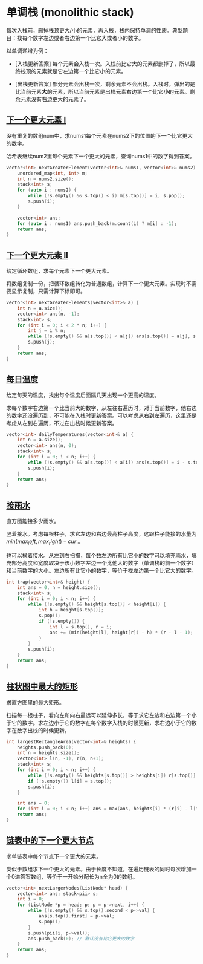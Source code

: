 # 单调栈 (monolithic stack)

每次入栈前，删掉栈顶更大/小的元素，再入栈，栈内保持单调的性质。典型题目：找每个数字左边或者右边第一个比它大或者小的数字。

以单调递增为例：

* [入栈更新答案] 每个元素会入栈一次。入栈前比它大的元素都删掉了，所以最终栈顶的元素就是它左边第一个比它小的元素。

* [出栈更新答案] 部分元素会出栈一次，剩余元素不会出栈。入栈时，弹出的是比当前元素**大**的元素，所以当前元素是出栈元素右边第一个比它**小**的元素。剩余元素没有右边更大的元素了。

## [下一个更大元素 I](https://leetcode.cn/problems/next-greater-element-i/description/)

没有重复的数组num中，求nums1每个元素在nums2下的位置的下一个比它更大的数字。

哈希表继续num2里每个元素下一个更大的元素，查询nums1中的数字得到答案。

```cpp
vector<int> nextGreaterElement(vector<int>& nums1, vector<int>& nums2) {
    unordered_map<int, int> m;
    int n = nums2.size();
    stack<int> s;
    for (auto i : nums2) {
        while (!s.empty() && s.top() < i) m[s.top()] = i, s.pop();
        s.push(i);
    }

    vector<int> ans;
    for (auto i : nums1) ans.push_back(m.count(i) ? m[i] : -1);
    return ans;
}
```

## [下一个更大元素 II](https://leetcode.cn/problems/next-greater-element-ii/description/)

给定循环数组，求每个元素下一个更大元素。

将数组复制一份，把循环数组转化为普通数组，计算下一个更大元素。实现时不需要显示复制，只需计算下标即可。

```cpp
vector<int> nextGreaterElements(vector<int>& a) {
    int n = a.size();
    vector<int> ans(n, -1);
    stack<int> s;
    for (int i = 0; i < 2 * n; i++) {
        int j = i % n;            
        while (!s.empty() && a[s.top()] < a[j]) ans[s.top()] = a[j], s.pop();
        s.push(j);
    }
    return ans;
}
```

## [每日温度](https://leetcode.cn/problems/daily-temperatures/description/)

给定每天的温度，找出每个温度后面隔几天出现一个更高的温度。

求每个数字右边第一个比当前大的数字，从左往右遍历时，对于当前数字，他右边的数字还没遍历到，不可能在入栈时更新答案。可以考虑从右到左遍历，这里还是考虑从左到右遍历，不过在出栈时候更新答案。

```cpp
vector<int> dailyTemperatures(vector<int>& a) {        
    int n = a.size();
    vector<int> ans(n, 0);
    stack<int> s;
    for (int i = 0; i < n; i++) {
        while (!s.empty() && a[s.top()] < a[i]) ans[s.top()] = i - s.top(), s.pop();
        s.push(i);
    }
    return ans;
}
```

## [接雨水](https://leetcode.cn/problems/trapping-rain-water/description/)

直方图能接多少雨水。

竖着接水。考虑每根柱子，求它左边和右边最高柱子高度，这跟柱子能接的水量为 $min(max_left, max_right) - cur$ 。

也可以横着接水。从左到右扫描，每个数左边所有比它小的数字可以填充雨水，填充部分高度和宽度取决于该小数字左边一个比他大的数字（单调栈的前一个数字）和当前数字的大小。左边所有比它小的数字，等价于找左边第一个比它大的数字。

```cpp
int trap(vector<int>& height) {
    int ans = 0, n = height.size();
    stack<int> s;
    for (int i = 0; i < n; i++) {
        while (!s.empty() && height[s.top()] < height[i]) {                                
            int h = height[s.top()];
            s.pop();
            if (!s.empty()) {
                int l = s.top(), r = i;
                ans += (min(height[l], height[r]) - h) * (r - l - 1);
            }                
        }    
        s.push(i);        
    }
    return ans;
}
```

## [柱状图中最大的矩形](https://leetcode.cn/problems/largest-rectangle-in-histogram/description/)

求直方图里的最大矩形。

扫描每一根柱子，看向左和向右最远可以延伸多长，等于求它左边和右边第一个小于它的数字。求左边小于它的数字在每个数字入栈的时候更新，求右边小于它的数字在数字出栈的时候更新。

```cpp
int largestRectangleArea(vector<int>& heights) {
    heights.push_back(0);
    int n = heights.size();
    vector<int> l(n, -1), r(n, n+1);
    stack<int> s;
    for (int i = 0; i < n; i++) {
        while (!s.empty() && heights[s.top()] > heights[i]) r[s.top()] = i, s.pop();
        if (!s.empty()) l[i] = s.top();
        s.push(i);
    }        

    int ans = 0;
    for (int i = 0; i < n; i++) ans = max(ans, heights[i] * (r[i] - l[i] - 1));
    return ans;
}
```

## [链表中的下一个更大节点](https://leetcode.cn/problems/next-greater-node-in-linked-list/description/)

求单链表中每个节点下一个更大的元素。

类似于数组求下一个更大的元素。由于长度不知道，在遍历链表的同时每次增加一个0进答案数组，等价于一开始分配长为n全为0的数组。

```cpp
vector<int> nextLargerNodes(ListNode* head) {
    vector<int> ans; stack<pii> s;
    int i = 0;
    for (ListNode *p = head; p; p = p->next, i++) {
        while (!s.empty() && s.top().second < p->val) {
            ans[s.top().first] = p->val;
            s.pop();
        }
        s.push(pii(i, p->val));
        ans.push_back(0); // 默认没有比它更大的数字
    }
    return ans;
}
```